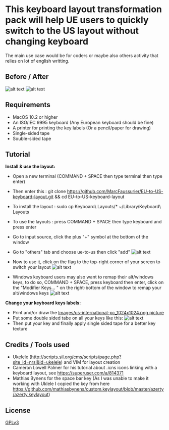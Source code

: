 # This keyboard layout transformation pack will help UE users to quickly switch to the US layout without changing keyboard 
The main use case would be for coders or maybe also others activity that relies on lot of english writting. 

## Before / After

![alt text](https://github.com/MarcFaussurier/EU-to-US-keyboard-layout/raw/master/Images/clavier-macbook-azerty.jpg "Before")
![alt text](https://github.com/MarcFaussurier/EU-to-US-keyboard-layout/raw/master/Images/IMG_0206.jpg "After")


## Requirements 
- MacOS 10.2 or higher 
- An ISO/IEC 9995 keyboard (Any European keyboard should be fine)
- A printer for printing the key labels (Or a pencil/paper for drawing)
- Single-sided tape 
- Souble-sided tape

## Tutorial

**Install & use the layout:**

- Open a new terminal (COMMAND + SPACE then type terminal then type enter)
- Then enter this : git clone https://github.com/MarcFaussurier/EU-to-US-keyboard-layout.git && cd EU-to-US-keyboard-layout 
- To install the layout : sudo cp Keyboard\ Layouts/* ~/Library/Keyboard\ Layouts 
- To use the layouts : press COMMAND + SPACE then type keyboard and press enter 
- Go to input source, click the plus "+" symbol at the bottom of the window 
- Go to "others" tab and choose ue-to-us then click "add"
![alt text](https://github.com/MarcFaussurier/EU-to-US-keyboard-layout/raw/master/Images/Screen%20Shot%202019-04-29%20at%2013.53.56.png "Choose layout")
- Now to use it, click on the flag to the top-right corner of your screen to switch your layout 
![alt text](https://github.com/MarcFaussurier/EU-to-US-keyboard-layout/raw/master/Images/Screen%20Shot%202019-04-29%20at%2013.54.01.png "Use layout")

- Windows keyboard users may also want to remap their alt/windows keys, to do so, COMMAND + SPACE, press keyboard then enter, click on the "Modifier Keys... " on the  right-bottom of the window to remap your alt/windows keys
![alt text](https://github.com/MarcFaussurier/EU-to-US-keyboard-layout/raw/master/Images/Screen%20Shot%202019-04-29%20at%2013.53.38.png
 "Modifier keys")

**Change your keyboard keys labels:**
- Print and/or draw the [Images/us-international-pc_1024x1024.png picture](https://github.com/MarcFaussurier/EU-to-US-keyboard-layout/raw/master/Images/us-international-pc_1024x1024.png)
- Put some double sided tabe on all your keys like this: 
![alt text](https://github.com/MarcFaussurier/EU-to-US-keyboard-layout/raw/master/Images/IMG_0204.jpg "Keys placing")
- Then put your key and finally apply single sided tape for a better key texture 

## Credits / Tools used  
- Ukelele (http://scripts.sil.org/cms/scripts/page.php?site_id=nrsi&id=ukelele) and VIM for layout creation 
- Cameron Lowell Palmer for his tutorial about .icns icons linking with a keyboard layout, see https://superuser.com/a/814371 
- Mathias Bynens for the space bar key (As I was unable to make it working with Uklele I copied the key from here https://github.com/mathiasbynens/custom.keylayout/blob/master/azerty/azerty.keylayout)

## License
[GPLv3](https://github.com/mathiasbynens/custom.keylayout/blob/master/azerty/LICENSE.txt)
